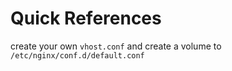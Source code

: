 # Quick References

create your own `vhost.conf` and create a volume to `/etc/nginx/conf.d/default.conf`